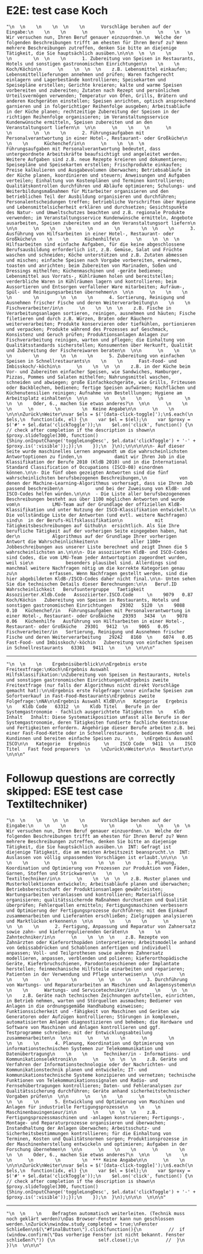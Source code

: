 # E2E: test case Koch

    "\n  \n    \n    \n  \n    \n      Vorschläge beruhen auf der Eingabe:\n    \n    \n      \n        \n        \n      \n    \n  \n  Wir versuchen nun, Ihren Beruf genauer einzuordnen.\n  Welche der folgenden Beschreibungen trifft am ehesten für Ihren Beruf zu? Wenn mehrere Beschreibungen zutreffen, denken Sie bitte an diejenige Tätigkeit, die Sie hauptsächlich ausüben.\n\n\n  \n  \n    \n      \n        \n        \n  \n    \n      1. Zubereitung von Speisen in Restaurants, Hotels und sonstigen gastronomischen Einrichtungen\n    \n    \n      Koch/Köchin\n      \n    \n  \n  \n    z.B. Lebensmittel einkaufen; Lebensmittellieferungen annehmen und prüfen; Waren fachgerecht einlagern und Lagerbestände kontrollieren; Speisekarten und Speisepläne erstellen; Gerichte kreieren; kalte und warme Speisen vorbereiten und zubereiten; Zutaten nach Rezept und persönlichem Urteilsvermögen verwenden; Temperatur von Öfen, Grills, Brätern und anderen Kochgeräten einstellen; Speisen anrichten, optisch ansprechend garnieren und in folgerichtiger Reihenfolge ausgeben; Arbeitsabläufe in der Küche planen; rechtzeitige Zubereitung der Speisen in der richtigen Reihenfolge organisieren; im Veranstaltungsservice Kundenwünsche ermitteln, Speisen zubereiten und an den Veranstaltungsort liefern\n  \n\n      \n    \n    \n      \n        \n        \n  \n    \n      2. Führungsaufgaben mit Personalverantwortung in einer Hotel-, Restaurant- oder Großküche\n    \n    \n      Küchenchef/in\n      \n    \n  \n  \n    Führungsaufgaben mit Personalverantwortung bedeutet, dass untergeordnete Arbeitskräfte beaufsichtigt und angeleitet werden. Weitere Aufgaben sind z.B. neue Rezepte kreieren und dokumentieren; Speisepläne und Speisekarten erstellen; Frischprodukte einkaufen; Preise kalkulieren und Ausgabevolumen überwachen; Betriebsabläufe in der Küche planen, koordinieren und steuern; Anweisungen und Aufgaben verteilen; Einhaltung von Kostenplänen und Terminen kontrollieren; Qualitätskontrollen durchführen und Abläufe optimieren; Schulungs- und Weiterbildungsmaßnahmen für Mitarbeiter organisieren und den betrieblichen Teil der Ausbildung organisieren und durchführen; Personalentscheidungen treffen; betriebliche Vorschriften über Hygiene und Lebensmittelsicherheit erklären und durchsetzen; Gesichtspunkte des Natur- und Umweltschutzes beachten und z.B. regionale Produkte verwenden; im Veranstaltungsservice Kundenwünsche ermitteln, Angebote ausarbeiten, Speisen zubereiten und an den Veranstaltungsort liefern\n  \n\n      \n    \n    \n      \n        \n        \n  \n    \n      3. Ausführung von Hilfsarbeiten in einer Hotel-, Restaurant- oder Großküche\n    \n    \n      Küchenhilfe\n      \n    \n  \n  \n    Hilfsarbeiten sind einfache Aufgaben, für die keine abgeschlossene Berufsausbildung erforderlich ist, z.B. Gemüse, Salat und Früchte waschen und schneiden; Köche unterstützen und z.B. Zutaten abmessen und mischen; einfache Speisen nach Vorgabe vorbereiten, erwärmen, toasten und anrichten; beim Zubereiten von Marinaden, Soßen und Dressings mithelfen; Küchenmaschinen und -geräte bedienen; Lebensmittel aus Vorrats-, Kühlräumen holen und bereitstellen; verderbliche Waren in Kühlräumen lagern und kontrollieren; beim Aussortieren und Entsorgen verfallener Ware mitarbeiten; Aufräum-, Spül- und Reinigungsarbeiten übernehmen\n  \n\n      \n    \n    \n      \n        \n        \n  \n    \n      4. Sortierung, Reinigung und Ausnehmen frischer Fische und deren Weiterverarbeitung\n    \n    \n      Fischverarbeiter/in\n      \n    \n  \n  \n    z.B. Fische in Verarbeitungsanlagen sortieren, reinigen, ausnehmen und häuten; Fische filetieren und durch z.B. Würzen, Braten oder Räuchern weiterverarbeiten; Produkte konservieren oder tiefkühlen, portionieren und verpacken; Produkte während des Prozesses auf Geschmack, Konsistenz und Geruch prüfen; Produktionsanlagen Anlagen zur Fischverarbeitung reinigen, warten und pflegen; die Einhaltung von Qualitätsstandards sicherstellen; Konsumenten über Herkunft, Qualität und Zubereitung der Fischereiwaren beraten\n  \n\n      \n    \n    \n      \n        \n        \n  \n    \n      5. Zubereitung von einfachen Speisen in Schnellrestaurants\n    \n    \n      Fast-Food- und Imbisskoch/-köchin\n      \n    \n  \n  \n    z.B. in der Küche beim Vor- und Zubereiten einfacher Speisen, wie Sandwiches, Hamburger, Pizzas, Pommes und Salaten mithelfen; Nahrungsmittel waschen, schneiden und abwiegen; große Einfachkochgeräte, wie Grills, Friteusen oder Backblechen, bedienen; fertige Speisen aufwärmen; Kochflächen und Küchenutensilien reinigen; Aufnahme von Bestelllungen; Hygiene am Arbeitsplatz einhalten\n  \n\n      \n    \n    \n      \n        \n        \n  \n    Oder, 6., machen Sie etwas anderes?\n  \n\n      \n    \n    \n      \n        \n        \n  Keine Angabe\n\n      \n    \n  \n\n\nZurück\nWeiter\nvar $els = $('[data-click-toggle]');\n$.each(\n  $els,\n  function(idx, el) {\n    var $el = $(el);\n    var $proxy = $('#' + $el.data('clickToggle'));\n    $el.on('click', function() {\n      // check after completion if the description is shown\n      $proxy.slideToggle(300, function() {Shiny.onInputChange('toggleLongDesc', $el.data('clickToggle') + '-' + $proxy.is(':visible'));});\n    });\n  }\n);\n\n\n\n\n- Auf dieser Seite wurde maschinelles Lernen angewandt um die wahrscheinlichsten Antwortoptionen zu finden,\n            damit wir Ihren Job in die Klassifikation der Berufe 2010 (KldB 2010) und in die International Standard Classification of Occupations (ISCO-08) einordnen können.\n\n- Die fünf oben gezeigten Antworten sind die fünf wahrscheinlichsten berufsbezogenen Beschreibungen,\n            von denen der Machine-Learning-Algorithmus vorhersagt, dass sie Ihren Job passend beschreiben\n            und bei der Zuweisung von KldB- und ISCO-Codes helfen würden.\n\n\n  - Die Liste aller berufsbezogenenen Beschreibungen besteht aus über 1100 möglichen Antworten und wurde vom\n            LMU-Team auf der Grundlage der offiziellen KldB-Klassifikation und unter Nutzung der ISCO-Klassifikation entwickelt.\n            Die vollständige Liste der Antworten (und evtl. weitere Nachfragen) sind\n  in der Berufs-Hilfsklassifikation\n            mit Tätigkeitsbeschreibungen auf Github\n  ersichtlich. Als Sie Ihre berufliche Tätigkeit auf der vorherigen Seite eingegeben haben, hat der\n            Algorithmus auf der Grundlage Ihrer vorherigen Antwort die Wahrscheinlichkeiten\n            aller 1100+ Jobbeschreibungen aus unserer Liste berechnet und zeigt Ihnen die 5 wahrscheinlichsten an.\n\n\n- Die assoziierten KldB- und ISCO-Codes sind Codes, die vom LMU-Team jeder Antwortoption zugeordnet wurden, weil sie\n            besonders plausibel sind. Allerdings sind manchmal weitere Nachfragen nötig um die korrekte Kategorien genau zu\n            erfassen. Wenn Nachfragen gestellt werden, sind die hier abgebildeten KldB-/ISCO-Codes daher nicht final.\n\n- Unten sehen Sie die technischen Details dieser Berechnungen:\n\n   Beruf.ID   Wahrscheinlichkeit   Berufsuntergruppe   Taetigkeit   Assoziierter.Kldb.Code   Assoziierter.ISCO.Code     \n    9079   0.87   Koch/Köchin   Zubereitung von Speisen in Restaurants, Hotels und sonstigen gastronomischen Einrichtungen   29302   5120  \n    9088   0.10   Küchenchef/in   Führungsaufgaben mit Personalverantwortung in einer Hotel-, Restaurant- oder Großküche   29393   3434  \n    9078   0.06   Küchenhilfe   Ausführung von Hilfsarbeiten in einer Hotel-, Restaurant- oder Großküche   29301   9412  \n    9065   0.05   Fischverarbeiter/in   Sortierung, Reinigung und Ausnehmen frischer Fische und deren Weiterverarbeitung   29242   8160  \n    6074   0.05   Fast-Food- und Imbisskoch/-köchin   Zubereitung von einfachen Speisen in Schnellrestaurants   63301   9411  \n    \n  \n\n\n"

---

    "\n  \n    \n    Ergebnisüberblick\n\nErgebnis erste Freitextfrage:\nKoch\nErgebnis Auswahl Hilfsklassifikation:\nZubereitung von Speisen in Restaurants, Hotels und sonstigen gastronomischen Einrichtungen\nErgebnis zweite Freitextfrage (nur falls der Algorithmus nicht direkt Vorschläge gemacht hat):\n\nErgebnis erste Folgefrage:\nnur einfache Speisen zum Sofortverkauf in Fast-Food-Restaurants\nErgebnis zweite Folgefrage:\nNA\n\nErgebnis Auswahl KldB\n\n   Kategorie   Ergebnis     \n    Kldb Code   63312  \n    Kldb Titel   Berufe in der Systemgastronomie - fachlich ausgerichtete Tätigkeiten  \n    Kldb Inhalt   Inhalt: Diese Systematikposition umfasst alle Berufe in der Systemgastronomie, deren Tätigkeiten fundierte fachliche Kenntnisse und Fertigkeiten erfordern. Angehörige dieser Berufe arbeiten z.B. bei einer Fast-Food-Kette oder in Schnellrestaurants, bedienen Kunden und Kundinnen und bereiten einfache Speisen zu.  \n    \nErgebnis Auswahl ISCO\n\n   Kategorie   Ergebnis     \n    ISCO Code   9411  \n    ISCO Titel   Fast food preparers  \n    \nZurück\nWeiter\n\n  Neustart\n\n  \n\n\n"

# Followup questions are correctly skipped: ESE test case Textiltechniker)

    "\n  \n    \n    \n  \n    \n      Vorschläge beruhen auf der Eingabe:\n    \n    \n      \n        \n        \n      \n    \n  \n  Wir versuchen nun, Ihren Beruf genauer einzuordnen.\n  Welche der folgenden Beschreibungen trifft am ehesten für Ihren Beruf zu? Wenn mehrere Beschreibungen zutreffen, denken Sie bitte an diejenige Tätigkeit, die Sie hauptsächlich ausüben.\n  INT: Gefragt ist diejenige Tätigkeit, die am meisten Arbeitszeit beansprucht.\n  INT: Auslassen von völlig unpassenden Vorschlägen ist erlaubt.\n\n\n  \n  \n    \n      \n        \n        \n  \n    \n      1. Planung, Koordination und Optimierung von Prozessen zur Produktion von Fäden, Garnen, Stoffen und Strickwaren\n    \n    \n      Textiltechniker/in\n      \n    \n  \n  \n    z.B. Muster planen und Musterkollektionen entwickeln; Arbeitsabläufe planen und überwachen; Betriebsbereitschaft der Produktionsanlagen gewährleisten; Wartungsarbeiten veranlassen und kontrollieren; Materialflüsse organisieren; qualitätssichernde Maßnahmen durchsetzen und Qualität überprüfen; Fehlerquellen ermitteln; Fertigungsmaschinen verbessern und Optimierung der Fertigungsprozesse durchführen; mit dem Einkauf zusammenarbeiten und Lieferanten erschließen; Zielgruppen analysieren und Marktlücken erkennen\n  \n\n      \n    \n    \n      \n        \n        \n  \n    \n      2. Fertigung, Anpassung und Reparatur von Zahnersatz sowie zahn- und kieferregulierenden Geräten\n    \n    \n      Zahntechniker/in\n      \n    \n  \n  \n    z.B. Rezepte von Zahnärzten oder Kieferorthopäden interpretieren; Arbeitsmodelle anhand von Gebissabdrücken und Schablonen anfertigen und individuell anpassen; Voll- und Teilprothesen sowie anderen Zahnersatz modellieren, anpassen, verblenden und polieren; kieferorthopädische Geräte, Kieferbruchschienen, Parodontoseschienen oder Implantate herstellen; feinmechanische Hilfsteile einarbeiten und reparieren; Patienten in der Verwendung und Pflege unterweisen\n  \n\n      \n    \n    \n      \n        \n        \n  \n    \n      3. Durchführung von Wartungs- und Reparaturarbeiten an Maschinen und Anlagensystemen\n    \n    \n      Wartungs- und Servicetechniker/in\n      \n    \n  \n  \n    z.B. Geräte nach technischen Zeichnungen aufstellen, einrichten, in Betrieb nehmen, warten und Störquellen ausmachen; Bediener von Anlagen in die ordnungsgemäße Handhabung einweisen; Funktionssicherkeit und -fähigkeit von Maschinen und Geräten wie Generatoren oder Aufzügen kontrollieren; Störungen in komplexen, automatisierten Anlagen diagnostizieren und beheben; die Hardware und Software von Maschinen und Anlagen kontrollieren und ggf. Testprogramme schreiben; mit der Entwicklungsabteilung zusammenarbeiten\n  \n\n      \n    \n    \n      \n        \n        \n  \n    \n      4. Planung, Koordination und Optimierung von informationstechnischen Systemen zur Telekommunikation und Datenübertragung\n    \n    \n      Techniker/in - Informations- und Kommunikationselektronik\n      \n    \n  \n  \n    z.B. Geräte und Verfahren der Informationstechnologie oder der Nachrichten- und Kommunikationstechnik planen und entwickeln; IT- und kommunikationstechnische Systeme konzipieren und vernetzen; technische Funktionen von Telekommunikationssignalen und Radio- und Fernsehübertragungen kontrollieren; Daten- und Fehleranalysen zur Qualitätssicherung durchführen; Geräte anhand sicherheitstechnischer Vorgaben prüfen\n  \n\n      \n    \n    \n      \n        \n        \n  \n    \n      5. Entwicklung und Optimierung von Maschinen und Anlagen für industrielle Fertigungsprozesse\n    \n    \n      Maschinenbauingenieur/in\n      \n    \n  \n  \n    z.B. Fertigungsprozessmaschinen und -anlagen konstruieren; Fertigungs-, Montage- und Reparaturprozesse organisieren und überwachen; Instandhaltung der Anlagen überwachen; Arbeitsschutz- und Sicherheitsbestimmungen kontrollieren; für die Einhaltung von Terminen, Kosten und Qualitätsnormen sorgen; Produktionsprozesse in der Maschinenherstellung entwickeln und optimieren; Aufgaben in der Forschung übernehmen\n  \n\n      \n    \n    \n      \n        \n        \n  \n    Oder, 6., machen Sie etwas anderes?\n  \n\n      \n    \n    \n      \n        \n        \n  *** Keine Angabe\n\n      \n    \n  \n\n\nZurück\nWeiter\nvar $els = $('[data-click-toggle]');\n$.each(\n  $els,\n  function(idx, el) {\n    var $el = $(el);\n    var $proxy = $('#' + $el.data('clickToggle'));\n    $el.on('click', function() {\n      // check after completion if the description is shown\n      $proxy.slideToggle(300, function() {Shiny.onInputChange('toggleLongDesc', $el.data('clickToggle') + '-' + $proxy.is(':visible'));});\n    });\n  }\n);\n\n\n  \n\n\n"

---

    "\n  \n    \n    Befragten automatisch weiterleiten. (Technik muss noch geklärt werden)\nDas Browser-Fenster kann nun geschlossen werden.\nZurück\nwindow.study_completed = true;\nFenster Schließen\n$(\"#finalButton\").click(function(){\n          //  if (window.confirm(\"Das vorherige Fenster ist nicht bekannt. Fenster schließen?\")) {\n                self.close();\n          //  }\n          })\n  \n\n\n"

